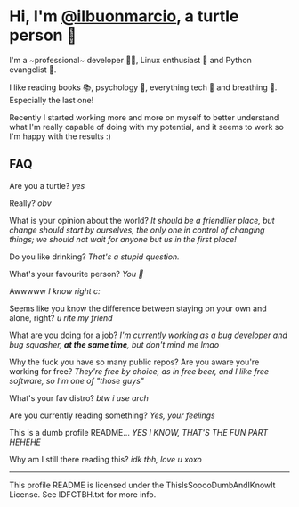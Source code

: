 # Hi, I'm [@ilbuonmarcio](https://github.com/ilbuonmarcio), a turtle person 🐢

I'm a ~professional~ developer 👨‍💻, Linux enthusiast 🐧 and Python evangelist 🐍.

I like reading books 📚, psychology 🧠, everything tech 💾 and breathing 🍃. Especially the last one!

Recently I started working more and more on myself to better understand what I'm really capable of doing with my potential, and it seems to work so I'm happy with the results :)

## FAQ

Are you a turtle? _yes_

Really? _obv_

What is your opinion about the world? _It should be a friendlier place, but change should start by ourselves, the only one in control of changing things; we should not wait for anyone but us in the first place!_

Do you like drinking? _That's a stupid question._

What's your favourite person? _You 🤍_

Awwwww _I know right c:_

Seems like you know the difference between staying on your own and alone, right? _u rite my friend_

What are you doing for a job? _I'm currently working as a bug developer and bug squasher, **at the same time**, but don't mind me lmao_

Why the fuck you have so many public repos? Are you aware you're working for free? _They're free by choice, as in free beer, and I like free software, so I'm one of "those guys"_

What's your fav distro? _btw i use arch_

Are you currently reading something? _Yes, your feelings_

This is a dumb profile README... _YES I KNOW, THAT'S THE FUN PART HEHEHE_

Why am I still there reading this? _idk tbh, love u xoxo_

- - -

This profile README is licensed under the ThisIsSooooDumbAndIKnowIt License. See IDFCTBH.txt for more info.
